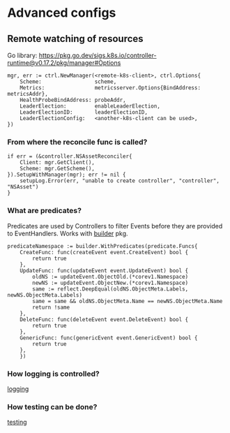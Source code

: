 # Advanced configs


## Remote watching of resources

Go library: https://pkg.go.dev/sigs.k8s.io/controller-runtime@v0.17.2/pkg/manager#Options

```
mgr, err := ctrl.NewManager(<remote-k8s-client>, ctrl.Options{
    Scheme:                 scheme,
    Metrics:                metricsserver.Options{BindAddress: metricsAddr},
    HealthProbeBindAddress: probeAddr,
    LeaderElection:         enableLeaderElection,
    LeaderElectionID:       leaderElectionID,
    LeaderElectionConfig:   <another-k8s-client can be used>,
})
```

### From where the reconcile func is called?

```
if err = (&controller.NSAssetReconciler{
    Client: mgr.GetClient(),
    Scheme: mgr.GetScheme(),
}).SetupWithManager(mgr); err != nil {
    setupLog.Error(err, "unable to create controller", "controller", "NSAsset")
}
```

### What are predicates?

Predicates are used by Controllers to filter Events before they are provided to EventHandlers. Works with [builder](https://pkg.go.dev/sigs.k8s.io/controller-runtime/pkg/builder) pkg.

```
predicateNamespace := builder.WithPredicates(predicate.Funcs{
    CreateFunc: func(createEvent event.CreateEvent) bool {
        return true
    },
    UpdateFunc: func(updateEvent event.UpdateEvent) bool {
        oldNS := updateEvent.ObjectOld.(*corev1.Namespace)
        newNS := updateEvent.ObjectNew.(*corev1.Namespace)
        same := reflect.DeepEqual(oldNS.ObjectMeta.Labels, newNS.ObjectMeta.Labels)
        same = same && oldNS.ObjectMeta.Name == newNS.ObjectMeta.Name
        return !same
    },
    DeleteFunc: func(deleteEvent event.DeleteEvent) bool {
        return true
    },
    GenericFunc: func(genericEvent event.GenericEvent) bool {
        return true
    },
	})
```

### How logging is controlled?

[logging](../operator-01/pkg/logs/log.go)

### How testing can be done?

[testing](../operator-01/internal/controller/suite_test.go)
